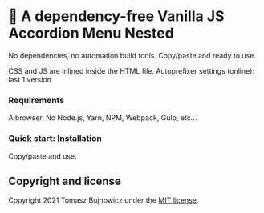 # 🚀 A dependency-free Vanilla JS Accordion Menu Nested
No dependencies, no automation build tools. Copy/paste and ready to use.

CSS and JS are inlined inside the HTML file. Autoprefixer settings (online): last 1 version

### Requirements
A browser. No Node.js, Yarn, NPM, Webpack, Gulp, etc...

### Quick start: Installation
Copy/paste and use.

## Copyright and license

Copyright 2021 Tomasz Bujnowicz under the [MIT license](http://opensource.org/licenses/MIT).
